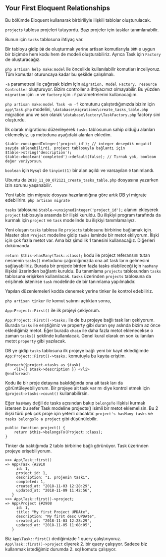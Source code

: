 ## Your First Eloquent Relationships ##

Bu bölümde Eloquent kullanarak birbiriliyle ilişkili tablolar oluşturulacak. 

`projects` tablosu projeleri tutuyordu. Bazı projeler için tasklar tanımlanabilir. 

Bunun için `tasks` tablosuna ihtiyaç var.

Bir tabloyu gidip `DB` de oluşturmak yerine artisan komutlarıyla `ORM` e uygun bir biçimde hem kodu hem de modeli oluşturabiliriz. 
Ayrıca Task için `Factory` de oluşturacağız.

`php artisan help make:model` ile öncelikle kullanılabilir komutları inceliyoruz. 
Tüm komutlar oturuncaya kadar bu şekilde çalışılmalı.

`-a` parametresi ile çağırsak bizim için `migration, Model Factory, resource Controller` oluşturuyor. 
Bizim controller a ihtiyacımız olmayabilir. 
Bu yüzden `migration` için `-m` ve `factory` için `-f` parametrelerini kullanacağım.

`php artisan make:model Task -m -f` komutunu çalıştırdığımızda bizim için  `app\Task.php` modelini, 
`\database\migrations\create_tasks_table.php` migration unu ve son olarak `\database\factory\TaskFactory.php` factory sini oluşturdu.

İlk olarak migrationu düzenleyerek `tasks` tablosunun sahip olduğu alanları eklemeliyiz. 
`up` metoduna aşağıdaki alanları ekledim.

```
$table->unsignedInteger('project_id'); // integer deseydik negatif sayıda eklenebilirdi. project tablosuyla bağlantı için
$table->string('description');
$table->boolean('completed')->default(false); // Tırnak yok, boolean değer veriyorsun.
```

`boolean` için `Mysql` de `tinyint(1)` bir alan açıldı ve varsayılan `0` tanımlandı.

Ubuntu da `2018_11_09_072121_create_tasks_table.php` dosyasına yazarken izin sorunu yaşanabilir.

Yeni tablo için migrate dosyası hazırlandığına göre artık DB yi migrate edebilirim. `php artisan migrate`

`tasks` tablosuna `$table->unsignedInteger('project_id');` alanını ekleyerek `project` tablosuyla arasında bir ilişki kuruldu.
Bu ilişkiyi program tarafında da kurmak için `project` ve `task` modelinde bu ilişkiyi tanımlamalıyız.

Yeni oluşan `tasks` tablosu ile `projects` tablosunu birbirine bağlamak için. 
Master olan `Project` modeline gidip `tasks` isminde bir metot ekliyorum. 
İlişki için çok fazla metot var. Ama biz şimdilik 1 tanesini kullanacağız. Diğerleri dokümanda.

`return $this->hasMany(Task::class);` kodu ile project referansını tutan nesnenin 
`tasks()` metodunu çağırdığımızda ona ait task ların gelmesini sağlayabiliriz. 
Burada bir projede birden fazla tasks olabileceği için `hasMany` ilişkisi üzerinden bağlantı kuruldu.
Bu tanımlama `projects` tablosundan `tasks` tablosuna erişirken kullanılacak.
`tasks` üzerinden `projects` tablosuna da erişilmek istenirse `task` modelinde de bir tanımlama yapılmalıdır.

Yapılan düzenlemeleri kodda denemek yerine tinker ile kontrol edebiliriz.

`php artisan tinker` ile komut satırını açtıktan sonra,

`App:Project::First()` ile ilk projeyi çekiyorum.

`App:Project::First()->tasks;` ile de bu projeye bağlı task ları çekiyorum. 
Burada `tasks` ile eriştiğimiz ve property gibi duran şey aslında bizim az önce eklediğimiz metot.
Eğer burada `chain` ile daha fazla metot eklenecekse o zaman `tasks()` şeklinde kullanılacak.
Genel kural olarak en son kullanılan metot `property` gibi yazılacak.

DB ye gidip `tasks` tablosuna ilk projeye bağlı yeni bir kayıt eklediğimde 
`App:Project::First()->tasks;` komutuyla bu kayıta eriştim.

```
@foreach($project->tasks as $task)
    <li>{{ $task->description }} </li>
@endforeach
```

Kodu ile bir proje detayına bakıldığında ona ait task ları da görüntüleyebiliyorum. 
Bir projeye ait task var mı diye kontrol etmek için `$project->tasks->count()` kullanabilirsin.

Eğer `hasMany` değil de tasks açısından bakıp `belongsTo` ilişkisi kurmak istersen bu sefer 
Task modeline projects() isimli bir metot eklemelisin. Bu 2 ilişki türü pek çok proje için yeterli olacaktır.
`project's hasMany tasks` ve `tasks belongsTo a project` gibi düşünülebilir.  

```
public function project() {
    return $this->belongsTo(Project::class);
}
```

Tinker da baktığımda 2 tablo birbirine bağlı görünüyor. Task üzerinden projeye erişebiliyorum.

```
>>> App\Task::first()
=> App\Task {#2910
     id: 1,
     project_id: 1,
     description: "1. projenin taskı",
     completed: 1,
     created_at: "2018-11-03 12:28:29",
     updated_at: "2018-11-09 11:42:56",
   }
>>> App\Task::first()->project;
=> App\Project {#2908
     id: 1,
     title: "My first Project UPDAte",
     description: "My first desc UPDAte",
     created_at: "2018-11-03 12:28:29",
     updated_at: "2018-11-05 11:08:05",
   }
```

Biz `App\Task::first()` dediğimizde 1 query çalıştırıyoruz. `App\Task::first()->project` diyerek 2. bir query çalışıyor. 
Sadece biz kullanmak istediğimiz durumda 2. sql komutu çalışıyor.